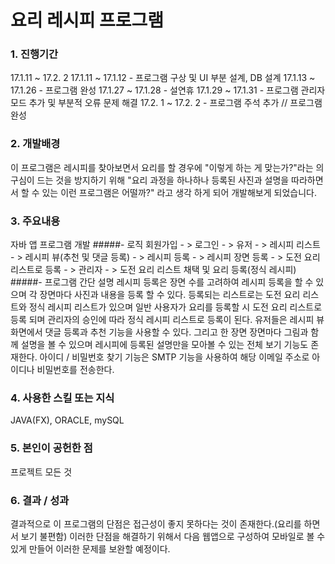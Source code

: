 # 요리 레시피 프로그램 
### 1. 진행기간
 17.1.11 ~ 17.2. 2
 17.1.11 ~ 17.1.12 - 프로그램 구상 및 UI 부분 설계, DB 설계
 17.1.13 ~ 17.1.26 - 프로그램 완성
 17.1.27 ~ 17.1.28 - 설연휴
 17.1.29 ~ 17.1.31 - 프로그램 관리자 모드 추가 및 부분적 오류 문제 해결
 17.2. 1 ~ 17.2. 2 - 프로그램 주석 추가 // 프로그램 완성
 

### 2. 개발배경
 이 프로그램은 레시피를 찾아보면서 요리를 할 경우에 "이렇게 하는 게 맞는가?"라는 의구심이 드는 것을 방지하기 위해
"요리 과정을 하나하나 등록된 사진과 설명을 따라하면서 할 수 있는 이런 프로그램은 어떨까?" 라고 생각 하게 되어 
개발해보게 되었습니다.


### 3. 주요내용
자바 앱 프로그램 개발
 #####- 로직
	회원가입 - > 로그인 - > 유저   - > 레시피 리스트 - > 레시피 뷰(추천 및 댓글 등록)
		            	       - > 레시피 등록   - > 레시피 장면 등록 - > 도전 요리 리스트로 등록
			    - > 관리자 - > 도전 요리 리스트 채택 및 요리 등록(정식 레시피)
 #####- 프로그램 간단 설명
 레시피 등록은 장면 수를 고려하여 레시피 등록을 할 수 있으며 각 장면마다 사진과 내용을 등록 할 수 있다.
 등록되는 리스트로는 도전 요리 리스트와 정식 레시피 리스트가 있으며 일반 사용자가 요리를 등록할 시 도전 요리 리스트로 등록 되며
 관리자의 승인에 따라 정식 레시피 리스트로 등록이 된다.
 유저들은 레시피 뷰 화면에서 댓글 등록과 추천 기능을 사용할 수 있다. 그리고 한 장면 장면마다 그림과 함께 설명을 볼 수 있으며 레시피에
 등록된 설명만을 모아볼 수 있는 전체 보기 기능도 존재한다.
 아이디 / 비밀번호 찾기 기능은 SMTP 기능을 사용하여 해당 이메일 주소로 아이디나 비밀번호를 전송한다.

### 4. 사용한 스킬 또는 지식
 JAVA(FX), ORACLE, mySQL

### 5. 본인이 공헌한 점
 프로젝트 모든 것

### 6. 결과 / 성과
 결과적으로 이 프로그램의 단점은 접근성이 좋지 못하다는 것이 존재한다.(요리를 하면서 보기 불편함)
 이러한 단점을 해결하기 위해서 다음 웹앱으로 구성하여 모바일로 볼 수 있게 만들어 이러한 문제를 보완할 예정이다.
